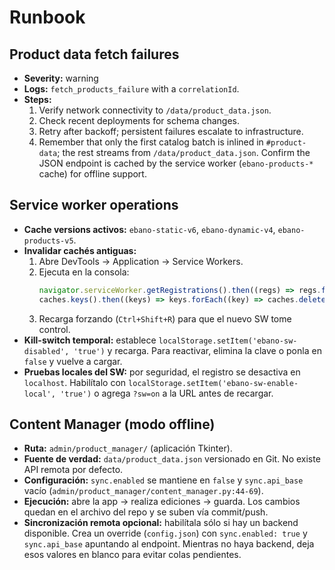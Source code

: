 # Runbook

## Product data fetch failures
- **Severity:** warning
- **Logs:** `fetch_products_failure` with a `correlationId`.
- **Steps:**
  1. Verify network connectivity to `/data/product_data.json`.
  2. Check recent deployments for schema changes.
  3. Retry after backoff; persistent failures escalate to infrastructure.
  4. Remember that only the first catalog batch is inlined in `#product-data`; the rest streams from `/data/product_data.json`. Confirm the JSON endpoint is cached by the service worker (`ebano-products-*` cache) for offline support.

## Service worker operations
- **Cache versions activos:** `ebano-static-v6`, `ebano-dynamic-v4`, `ebano-products-v5`.
- **Invalidar cachés antiguas:**
  1. Abre DevTools → Application → Service Workers.
  2. Ejecuta en la consola:
     ```js
     navigator.serviceWorker.getRegistrations().then((regs) => regs.forEach((r) => r.unregister()));
     caches.keys().then((keys) => keys.forEach((key) => caches.delete(key)));
     ```
  3. Recarga forzando (`Ctrl+Shift+R`) para que el nuevo SW tome control.
- **Kill-switch temporal:** establece `localStorage.setItem('ebano-sw-disabled', 'true')` y recarga. Para reactivar, elimina la clave o ponla en `false` y vuelve a cargar.
- **Pruebas locales del SW:** por seguridad, el registro se desactiva en `localhost`. Habilítalo con `localStorage.setItem('ebano-sw-enable-local', 'true')` o agrega `?sw=on` a la URL antes de recargar.

## Content Manager (modo offline)
- **Ruta:** `admin/product_manager/` (aplicación Tkinter).
- **Fuente de verdad:** `data/product_data.json` versionado en Git. No existe API remota por defecto.
- **Configuración:** `sync.enabled` se mantiene en `false` y `sync.api_base` vacío (`admin/product_manager/content_manager.py:44-69`).
- **Ejecución:** abre la app → realiza ediciones → guarda. Los cambios quedan en el archivo del repo y se suben vía commit/push.
- **Sincronización remota opcional:** habilítala sólo si hay un backend disponible. Crea un override (`config.json`) con `sync.enabled: true` y `sync.api_base` apuntando al endpoint. Mientras no haya backend, deja esos valores en blanco para evitar colas pendientes.
